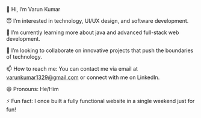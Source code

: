 👋 Hi, I’m Varun Kumar
  
😇 I’m interested in technology, UI/UX design, and software development.
  
🌱 I’m currently learning more about java and advanced full-stack web development.
  
💞️ I’m looking to collaborate on innovative projects that push the boundaries of technology.
  
📫 How to reach me: You can contact me via email at varunkumar1329@gmail.com or connect with me on LinkedIn.
  
😄 Pronouns: He/Him
  
⚡ Fun fact: I once built a fully functional website in a single weekend just for fun!

